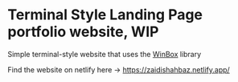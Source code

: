 # Terminal Style Landing Page portfolio website, WIP

Simple terminal-style website that uses the [WinBox](https://github.com/nextapps-de/winbox) library

Find the website on netlify here ->  https://zaidishahbaz.netlify.app/


